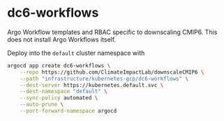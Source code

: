 # dc6-workflows

Argo Workflow templates and RBAC specific to downscaling CMIP6. This does not install Argo Workflows itself.


Deploy into the `default` cluster namespace with

```bash
argocd app create dc6-workflows \
    --repo https://github.com/ClimateImpactLab/downscaleCMIP6 \
    --path "infrastructure/kubernetes-gcp/dc6-workflows" \
    --dest-server https://kubernetes.default.svc \
    --dest-namespace "default" \
    --sync-policy automated \
    --auto-prune \
    --port-forward-namespace argocd
```
